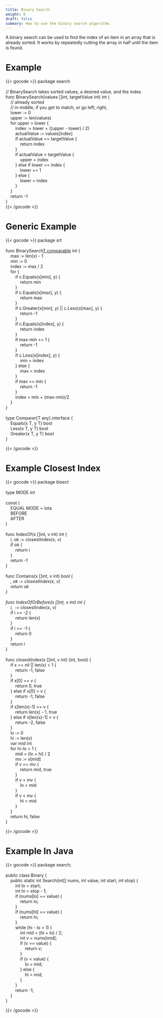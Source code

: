 ```yaml
---
title: Binary Search
weight: 9
draft: false
summary: How to use the binary search algorithm.
---
```


A binary search can be used to find the index of an item in an array that is
already sorted.  It works by repeatedly cutting the array in half until
the item is found.

# Example

{{< gocode >}}
<span class="golang-top-level-keyword">package</span>&nbsp;search<br>
<br>
<span class="golang-comment">//&nbsp;BinarySearch&nbsp;takes&nbsp;sorted&nbsp;values,&nbsp;a&nbsp;desired&nbsp;value,&nbsp;and&nbsp;the&nbsp;index.</span><br>
<span class="golang-top-level-keyword">func</span>&nbsp;BinarySearch(values&nbsp;[]<span class="golang-variable-type">int</span>,&nbsp;targetValue&nbsp;<span class="golang-variable-type">int</span>)&nbsp;<span class="golang-variable-type">int</span>&nbsp;{<br>
<span class="golang-comment">&nbsp;&nbsp;&nbsp;&nbsp;//&nbsp;already&nbsp;sorted</span><br>
<span class="golang-comment">&nbsp;&nbsp;&nbsp;&nbsp;//&nbsp;in&nbsp;middle,&nbsp;if&nbsp;you&nbsp;get&nbsp;to&nbsp;match,&nbsp;or&nbsp;go&nbsp;left,&nbsp;right,</span><br>
&nbsp;&nbsp;&nbsp;&nbsp;<span class="golang-variable">lower</span>&nbsp;:=&nbsp;0<br>
&nbsp;&nbsp;&nbsp;&nbsp;<span class="golang-variable">upper</span>&nbsp;:=&nbsp;len(values)<br>
&nbsp;&nbsp;&nbsp;&nbsp;<span class="golang-control-keyword">for</span>&nbsp;upper&nbsp;>&nbsp;lower&nbsp;{<br>
&nbsp;&nbsp;&nbsp;&nbsp;&nbsp;&nbsp;&nbsp;&nbsp;<span class="golang-variable">index</span>&nbsp;:=&nbsp;lower&nbsp;+&nbsp;((upper&nbsp;-&nbsp;lower)&nbsp;/&nbsp;2)<br>
&nbsp;&nbsp;&nbsp;&nbsp;&nbsp;&nbsp;&nbsp;&nbsp;<span class="golang-variable">actualValue</span>&nbsp;:=&nbsp;values[index]<br>
&nbsp;&nbsp;&nbsp;&nbsp;&nbsp;&nbsp;&nbsp;&nbsp;<span class="golang-control-keyword">if</span>&nbsp;actualValue&nbsp;==&nbsp;targetValue&nbsp;{<br>
&nbsp;&nbsp;&nbsp;&nbsp;&nbsp;&nbsp;&nbsp;&nbsp;&nbsp;&nbsp;&nbsp;&nbsp;<span class="golang-control-keyword">return</span>&nbsp;index<br>
&nbsp;&nbsp;&nbsp;&nbsp;&nbsp;&nbsp;&nbsp;&nbsp;}<br>
&nbsp;&nbsp;&nbsp;&nbsp;&nbsp;&nbsp;&nbsp;&nbsp;<span class="golang-control-keyword">if</span>&nbsp;actualValue&nbsp;>&nbsp;targetValue&nbsp;{<br>
&nbsp;&nbsp;&nbsp;&nbsp;&nbsp;&nbsp;&nbsp;&nbsp;&nbsp;&nbsp;&nbsp;&nbsp;<span class="golang-variable">upper</span>&nbsp;=&nbsp;index<br>
&nbsp;&nbsp;&nbsp;&nbsp;&nbsp;&nbsp;&nbsp;&nbsp;}&nbsp;<span class="golang-control-keyword">else</span>&nbsp;<span class="golang-control-keyword">if</span>&nbsp;lower&nbsp;==&nbsp;index&nbsp;{<br>
&nbsp;&nbsp;&nbsp;&nbsp;&nbsp;&nbsp;&nbsp;&nbsp;&nbsp;&nbsp;&nbsp;&nbsp;lower&nbsp;+=&nbsp;1<br>
&nbsp;&nbsp;&nbsp;&nbsp;&nbsp;&nbsp;&nbsp;&nbsp;}&nbsp;<span class="golang-control-keyword">else</span>&nbsp;{<br>
&nbsp;&nbsp;&nbsp;&nbsp;&nbsp;&nbsp;&nbsp;&nbsp;&nbsp;&nbsp;&nbsp;&nbsp;<span class="golang-variable">lower</span>&nbsp;=&nbsp;index<br>
&nbsp;&nbsp;&nbsp;&nbsp;&nbsp;&nbsp;&nbsp;&nbsp;}<br>
&nbsp;&nbsp;&nbsp;&nbsp;}<br>
&nbsp;&nbsp;&nbsp;&nbsp;<span class="golang-control-keyword">return</span>&nbsp;-1<br>
}<br>
{{< /gocode >}}

# Generic Example

{{< gocode >}}
<span class="golang-top-level-keyword">package</span>&nbsp;srt<br>
<br>
<span class="golang-top-level-keyword">func</span>&nbsp;BinarySearch[T&nbsp;comparable](x&nbsp;[]T,&nbsp;y&nbsp;T,&nbsp;c&nbsp;Comparer[T])&nbsp;<span class="golang-variable-type">int</span>&nbsp;{<br>
&nbsp;&nbsp;&nbsp;&nbsp;<span class="golang-variable">max</span>&nbsp;:=&nbsp;len(x)&nbsp;-&nbsp;1<br>
&nbsp;&nbsp;&nbsp;&nbsp;<span class="golang-variable">min</span>&nbsp;:=&nbsp;0<br>
&nbsp;&nbsp;&nbsp;&nbsp;<span class="golang-variable">index</span>&nbsp;:=&nbsp;max&nbsp;/&nbsp;2<br>
&nbsp;&nbsp;&nbsp;&nbsp;<span class="golang-control-keyword">for</span>&nbsp;{<br>
&nbsp;&nbsp;&nbsp;&nbsp;&nbsp;&nbsp;&nbsp;&nbsp;<span class="golang-control-keyword">if</span>&nbsp;c.Equals(x[min],&nbsp;y)&nbsp;{<br>
&nbsp;&nbsp;&nbsp;&nbsp;&nbsp;&nbsp;&nbsp;&nbsp;&nbsp;&nbsp;&nbsp;&nbsp;<span class="golang-control-keyword">return</span>&nbsp;min<br>
&nbsp;&nbsp;&nbsp;&nbsp;&nbsp;&nbsp;&nbsp;&nbsp;}<br>
&nbsp;&nbsp;&nbsp;&nbsp;&nbsp;&nbsp;&nbsp;&nbsp;<span class="golang-control-keyword">if</span>&nbsp;c.Equals(x[max],&nbsp;y)&nbsp;{<br>
&nbsp;&nbsp;&nbsp;&nbsp;&nbsp;&nbsp;&nbsp;&nbsp;&nbsp;&nbsp;&nbsp;&nbsp;<span class="golang-control-keyword">return</span>&nbsp;max<br>
&nbsp;&nbsp;&nbsp;&nbsp;&nbsp;&nbsp;&nbsp;&nbsp;}<br>
&nbsp;&nbsp;&nbsp;&nbsp;&nbsp;&nbsp;&nbsp;&nbsp;<span class="golang-control-keyword">if</span>&nbsp;c.Greater(x[min],&nbsp;y)&nbsp;||&nbsp;c.Less(x[max],&nbsp;y)&nbsp;{<br>
&nbsp;&nbsp;&nbsp;&nbsp;&nbsp;&nbsp;&nbsp;&nbsp;&nbsp;&nbsp;&nbsp;&nbsp;<span class="golang-control-keyword">return</span>&nbsp;-1<br>
&nbsp;&nbsp;&nbsp;&nbsp;&nbsp;&nbsp;&nbsp;&nbsp;}<br>
&nbsp;&nbsp;&nbsp;&nbsp;&nbsp;&nbsp;&nbsp;&nbsp;<span class="golang-control-keyword">if</span>&nbsp;c.Equals(x[index],&nbsp;y)&nbsp;{<br>
&nbsp;&nbsp;&nbsp;&nbsp;&nbsp;&nbsp;&nbsp;&nbsp;&nbsp;&nbsp;&nbsp;&nbsp;<span class="golang-control-keyword">return</span>&nbsp;index<br>
&nbsp;&nbsp;&nbsp;&nbsp;&nbsp;&nbsp;&nbsp;&nbsp;}<br>
&nbsp;&nbsp;&nbsp;&nbsp;&nbsp;&nbsp;&nbsp;&nbsp;<span class="golang-control-keyword">if</span>&nbsp;max-min&nbsp;<=&nbsp;1&nbsp;{<br>
&nbsp;&nbsp;&nbsp;&nbsp;&nbsp;&nbsp;&nbsp;&nbsp;&nbsp;&nbsp;&nbsp;&nbsp;<span class="golang-control-keyword">return</span>&nbsp;-1<br>
&nbsp;&nbsp;&nbsp;&nbsp;&nbsp;&nbsp;&nbsp;&nbsp;}<br>
&nbsp;&nbsp;&nbsp;&nbsp;&nbsp;&nbsp;&nbsp;&nbsp;<span class="golang-control-keyword">if</span>&nbsp;c.Less(x[index],&nbsp;y)&nbsp;{<br>
&nbsp;&nbsp;&nbsp;&nbsp;&nbsp;&nbsp;&nbsp;&nbsp;&nbsp;&nbsp;&nbsp;&nbsp;<span class="golang-variable">min</span>&nbsp;=&nbsp;index<br>
&nbsp;&nbsp;&nbsp;&nbsp;&nbsp;&nbsp;&nbsp;&nbsp;}&nbsp;<span class="golang-control-keyword">else</span>&nbsp;{<br>
&nbsp;&nbsp;&nbsp;&nbsp;&nbsp;&nbsp;&nbsp;&nbsp;&nbsp;&nbsp;&nbsp;&nbsp;<span class="golang-variable">max</span>&nbsp;=&nbsp;index<br>
&nbsp;&nbsp;&nbsp;&nbsp;&nbsp;&nbsp;&nbsp;&nbsp;}<br>
&nbsp;&nbsp;&nbsp;&nbsp;&nbsp;&nbsp;&nbsp;&nbsp;<span class="golang-control-keyword">if</span>&nbsp;max&nbsp;==&nbsp;min&nbsp;{<br>
&nbsp;&nbsp;&nbsp;&nbsp;&nbsp;&nbsp;&nbsp;&nbsp;&nbsp;&nbsp;&nbsp;&nbsp;<span class="golang-control-keyword">return</span>&nbsp;-1<br>
&nbsp;&nbsp;&nbsp;&nbsp;&nbsp;&nbsp;&nbsp;&nbsp;}<br>
&nbsp;&nbsp;&nbsp;&nbsp;&nbsp;&nbsp;&nbsp;&nbsp;<span class="golang-variable">index</span>&nbsp;=&nbsp;min&nbsp;+&nbsp;(max-min)/2<br>
&nbsp;&nbsp;&nbsp;&nbsp;}<br>
}<br>
<br>
<span class="golang-control-keyword">type</span>&nbsp;Comparer[T&nbsp;any]&nbsp;<span class="golang-control-keyword">interface</span>&nbsp;{<br>
&nbsp;&nbsp;&nbsp;&nbsp;Equals(x&nbsp;T,&nbsp;y&nbsp;T)&nbsp;<span class="golang-variable-type">bool</span><br>
&nbsp;&nbsp;&nbsp;&nbsp;Less(x&nbsp;T,&nbsp;y&nbsp;T)&nbsp;<span class="golang-variable-type">bool</span><br>
&nbsp;&nbsp;&nbsp;&nbsp;Greater(x&nbsp;T,&nbsp;y&nbsp;T)&nbsp;<span class="golang-variable-type">bool</span><br>
}<br>

{{< /gocode >}}

# Example Closest Index

{{< gocode >}}
<span class="golang-top-level-keyword">package</span>&nbsp;bisect<br>
<br>
<span class="golang-control-keyword">type</span>&nbsp;MODE&nbsp;<span class="golang-variable-type">int</span><br>
<br>
<span class="golang-control-keyword">const</span>&nbsp;(<br>
&nbsp;&nbsp;&nbsp;&nbsp;EQUAL&nbsp;<span class="golang-variable">MODE</span>&nbsp;=&nbsp;iota<br>
&nbsp;&nbsp;&nbsp;&nbsp;BEFORE<br>
&nbsp;&nbsp;&nbsp;&nbsp;AFTER<br>
)<br>
<br>
<span class="golang-top-level-keyword">func</span>&nbsp;IndexOf(x&nbsp;[]<span class="golang-variable-type">int</span>,&nbsp;v&nbsp;<span class="golang-variable-type">int</span>)&nbsp;<span class="golang-variable-type">int</span>&nbsp;{<br>
&nbsp;&nbsp;&nbsp;&nbsp;i,&nbsp;<span class="golang-variable">ok</span>&nbsp;:=&nbsp;closestIndex(x,&nbsp;v)<br>
&nbsp;&nbsp;&nbsp;&nbsp;<span class="golang-control-keyword">if</span>&nbsp;ok&nbsp;{<br>
&nbsp;&nbsp;&nbsp;&nbsp;&nbsp;&nbsp;&nbsp;&nbsp;<span class="golang-control-keyword">return</span>&nbsp;i<br>
&nbsp;&nbsp;&nbsp;&nbsp;}<br>
&nbsp;&nbsp;&nbsp;&nbsp;<span class="golang-control-keyword">return</span>&nbsp;-1<br>
}<br>
<br>
<span class="golang-top-level-keyword">func</span>&nbsp;Contains(x&nbsp;[]<span class="golang-variable-type">int</span>,&nbsp;v&nbsp;<span class="golang-variable-type">int</span>)&nbsp;<span class="golang-variable-type">bool</span>&nbsp;{<br>
&nbsp;&nbsp;&nbsp;&nbsp;_,&nbsp;<span class="golang-variable">ok</span>&nbsp;:=&nbsp;closestIndex(x,&nbsp;v)<br>
&nbsp;&nbsp;&nbsp;&nbsp;<span class="golang-control-keyword">return</span>&nbsp;ok<br>
}<br>
<br>
<span class="golang-top-level-keyword">func</span>&nbsp;IndexOfOrBefore(x&nbsp;[]<span class="golang-variable-type">int</span>,&nbsp;v&nbsp;<span class="golang-variable-type">int</span>)&nbsp;<span class="golang-variable-type">int</span>&nbsp;{<br>
&nbsp;&nbsp;&nbsp;&nbsp;i,&nbsp;<span class="golang-variable">_</span>&nbsp;:=&nbsp;closestIndex(x,&nbsp;v)<br>
&nbsp;&nbsp;&nbsp;&nbsp;<span class="golang-control-keyword">if</span>&nbsp;i&nbsp;==&nbsp;-2&nbsp;{<br>
&nbsp;&nbsp;&nbsp;&nbsp;&nbsp;&nbsp;&nbsp;&nbsp;<span class="golang-control-keyword">return</span>&nbsp;len(x)<br>
&nbsp;&nbsp;&nbsp;&nbsp;}<br>
&nbsp;&nbsp;&nbsp;&nbsp;<span class="golang-control-keyword">if</span>&nbsp;i&nbsp;==&nbsp;-1&nbsp;{<br>
&nbsp;&nbsp;&nbsp;&nbsp;&nbsp;&nbsp;&nbsp;&nbsp;<span class="golang-control-keyword">return</span>&nbsp;0<br>
&nbsp;&nbsp;&nbsp;&nbsp;}<br>
&nbsp;&nbsp;&nbsp;&nbsp;<span class="golang-control-keyword">return</span>&nbsp;i<br>
}<br>
<br>
<span class="golang-top-level-keyword">func</span>&nbsp;closestIndex(x&nbsp;[]<span class="golang-variable-type">int</span>,&nbsp;v&nbsp;<span class="golang-variable-type">int</span>)&nbsp;(<span class="golang-variable-type">int</span>,&nbsp;<span class="golang-variable-type">bool</span>)&nbsp;{<br>
&nbsp;&nbsp;&nbsp;&nbsp;<span class="golang-control-keyword">if</span>&nbsp;x&nbsp;==&nbsp;nil&nbsp;||&nbsp;len(x)&nbsp;<&nbsp;1&nbsp;{<br>
&nbsp;&nbsp;&nbsp;&nbsp;&nbsp;&nbsp;&nbsp;&nbsp;<span class="golang-control-keyword">return</span>&nbsp;-1,&nbsp;false<br>
&nbsp;&nbsp;&nbsp;&nbsp;}<br>
&nbsp;&nbsp;&nbsp;&nbsp;<span class="golang-control-keyword">if</span>&nbsp;x[0]&nbsp;==&nbsp;v&nbsp;{<br>
&nbsp;&nbsp;&nbsp;&nbsp;&nbsp;&nbsp;&nbsp;&nbsp;<span class="golang-control-keyword">return</span>&nbsp;0,&nbsp;true<br>
&nbsp;&nbsp;&nbsp;&nbsp;}&nbsp;<span class="golang-control-keyword">else</span>&nbsp;<span class="golang-control-keyword">if</span>&nbsp;x[0]&nbsp;>&nbsp;v&nbsp;{<br>
&nbsp;&nbsp;&nbsp;&nbsp;&nbsp;&nbsp;&nbsp;&nbsp;<span class="golang-control-keyword">return</span>&nbsp;-1,&nbsp;false<br>
&nbsp;&nbsp;&nbsp;&nbsp;}<br>
&nbsp;&nbsp;&nbsp;&nbsp;<span class="golang-control-keyword">if</span>&nbsp;x[len(x)-1]&nbsp;==&nbsp;v&nbsp;{<br>
&nbsp;&nbsp;&nbsp;&nbsp;&nbsp;&nbsp;&nbsp;&nbsp;<span class="golang-control-keyword">return</span>&nbsp;len(x)&nbsp;-&nbsp;1,&nbsp;true<br>
&nbsp;&nbsp;&nbsp;&nbsp;}&nbsp;<span class="golang-control-keyword">else</span>&nbsp;<span class="golang-control-keyword">if</span>&nbsp;x[len(x)-1]&nbsp;<&nbsp;v&nbsp;{<br>
&nbsp;&nbsp;&nbsp;&nbsp;&nbsp;&nbsp;&nbsp;&nbsp;<span class="golang-control-keyword">return</span>&nbsp;-2,&nbsp;false<br>
&nbsp;&nbsp;&nbsp;&nbsp;}<br>
&nbsp;&nbsp;&nbsp;&nbsp;<span class="golang-variable">lo</span>&nbsp;:=&nbsp;0<br>
&nbsp;&nbsp;&nbsp;&nbsp;<span class="golang-variable">hi</span>&nbsp;:=&nbsp;len(x)<br>
&nbsp;&nbsp;&nbsp;&nbsp;<span class="golang-control-keyword">var</span>&nbsp;mid&nbsp;<span class="golang-variable-type">int</span><br>
&nbsp;&nbsp;&nbsp;&nbsp;<span class="golang-control-keyword">for</span>&nbsp;hi-lo&nbsp;>&nbsp;1&nbsp;{<br>
&nbsp;&nbsp;&nbsp;&nbsp;&nbsp;&nbsp;&nbsp;&nbsp;<span class="golang-variable">mid</span>&nbsp;=&nbsp;(lo&nbsp;+&nbsp;hi)&nbsp;/&nbsp;2<br>
&nbsp;&nbsp;&nbsp;&nbsp;&nbsp;&nbsp;&nbsp;&nbsp;<span class="golang-variable">mv</span>&nbsp;:=&nbsp;x[mid]<br>
&nbsp;&nbsp;&nbsp;&nbsp;&nbsp;&nbsp;&nbsp;&nbsp;<span class="golang-control-keyword">if</span>&nbsp;v&nbsp;==&nbsp;mv&nbsp;{<br>
&nbsp;&nbsp;&nbsp;&nbsp;&nbsp;&nbsp;&nbsp;&nbsp;&nbsp;&nbsp;&nbsp;&nbsp;<span class="golang-control-keyword">return</span>&nbsp;mid,&nbsp;true<br>
&nbsp;&nbsp;&nbsp;&nbsp;&nbsp;&nbsp;&nbsp;&nbsp;}<br>
&nbsp;&nbsp;&nbsp;&nbsp;&nbsp;&nbsp;&nbsp;&nbsp;<span class="golang-control-keyword">if</span>&nbsp;v&nbsp;>&nbsp;mv&nbsp;{<br>
&nbsp;&nbsp;&nbsp;&nbsp;&nbsp;&nbsp;&nbsp;&nbsp;&nbsp;&nbsp;&nbsp;&nbsp;<span class="golang-variable">lo</span>&nbsp;=&nbsp;mid<br>
&nbsp;&nbsp;&nbsp;&nbsp;&nbsp;&nbsp;&nbsp;&nbsp;}<br>
&nbsp;&nbsp;&nbsp;&nbsp;&nbsp;&nbsp;&nbsp;&nbsp;<span class="golang-control-keyword">if</span>&nbsp;v&nbsp;<&nbsp;mv&nbsp;{<br>
&nbsp;&nbsp;&nbsp;&nbsp;&nbsp;&nbsp;&nbsp;&nbsp;&nbsp;&nbsp;&nbsp;&nbsp;<span class="golang-variable">hi</span>&nbsp;=&nbsp;mid<br>
&nbsp;&nbsp;&nbsp;&nbsp;&nbsp;&nbsp;&nbsp;&nbsp;}<br>
&nbsp;&nbsp;&nbsp;&nbsp;}<br>
&nbsp;&nbsp;&nbsp;&nbsp;<span class="golang-control-keyword">return</span>&nbsp;hi,&nbsp;false<br>
}<br>


{{< /gocode >}}

# Example In Java

{{< gocode >}}
<span class="golang-top-level-keyword">package</span>&nbsp;search;<br>
<br>
public&nbsp;class&nbsp;Binary&nbsp;{<br>
&nbsp;&nbsp;&nbsp;&nbsp;public&nbsp;static&nbsp;<span class="golang-variable-type">int</span>&nbsp;Search(<span class="golang-variable-type">int</span>[]&nbsp;nums,&nbsp;<span class="golang-variable-type">int</span>&nbsp;value,&nbsp;<span class="golang-variable-type">int</span>&nbsp;start,&nbsp;<span class="golang-variable-type">int</span>&nbsp;stop)&nbsp;{<br>
&nbsp;&nbsp;&nbsp;&nbsp;&nbsp;&nbsp;&nbsp;&nbsp;<span class="golang-variable-type">int</span>&nbsp;<span class="golang-variable">lo</span>&nbsp;=&nbsp;start;<br>
&nbsp;&nbsp;&nbsp;&nbsp;&nbsp;&nbsp;&nbsp;&nbsp;<span class="golang-variable-type">int</span>&nbsp;<span class="golang-variable">hi</span>&nbsp;=&nbsp;stop&nbsp;-&nbsp;1;<br>
&nbsp;&nbsp;&nbsp;&nbsp;&nbsp;&nbsp;&nbsp;&nbsp;<span class="golang-control-keyword">if</span>&nbsp;(nums[lo]&nbsp;==&nbsp;value)&nbsp;{<br>
&nbsp;&nbsp;&nbsp;&nbsp;&nbsp;&nbsp;&nbsp;&nbsp;&nbsp;&nbsp;&nbsp;&nbsp;<span class="golang-control-keyword">return</span>&nbsp;lo;<br>
&nbsp;&nbsp;&nbsp;&nbsp;&nbsp;&nbsp;&nbsp;&nbsp;}<br>
&nbsp;&nbsp;&nbsp;&nbsp;&nbsp;&nbsp;&nbsp;&nbsp;<span class="golang-control-keyword">if</span>&nbsp;(nums[hi]&nbsp;==&nbsp;value)&nbsp;{<br>
&nbsp;&nbsp;&nbsp;&nbsp;&nbsp;&nbsp;&nbsp;&nbsp;&nbsp;&nbsp;&nbsp;&nbsp;<span class="golang-control-keyword">return</span>&nbsp;hi;<br>
&nbsp;&nbsp;&nbsp;&nbsp;&nbsp;&nbsp;&nbsp;&nbsp;}<br>
&nbsp;&nbsp;&nbsp;&nbsp;&nbsp;&nbsp;&nbsp;&nbsp;while&nbsp;(hi&nbsp;-&nbsp;lo&nbsp;>&nbsp;1)&nbsp;{<br>
&nbsp;&nbsp;&nbsp;&nbsp;&nbsp;&nbsp;&nbsp;&nbsp;&nbsp;&nbsp;&nbsp;&nbsp;<span class="golang-variable-type">int</span>&nbsp;<span class="golang-variable">mid</span>&nbsp;=&nbsp;(hi&nbsp;+&nbsp;lo)&nbsp;/&nbsp;2;<br>
&nbsp;&nbsp;&nbsp;&nbsp;&nbsp;&nbsp;&nbsp;&nbsp;&nbsp;&nbsp;&nbsp;&nbsp;<span class="golang-variable-type">int</span>&nbsp;<span class="golang-variable">v</span>&nbsp;=&nbsp;nums[mid];<br>
&nbsp;&nbsp;&nbsp;&nbsp;&nbsp;&nbsp;&nbsp;&nbsp;&nbsp;&nbsp;&nbsp;&nbsp;<span class="golang-control-keyword">if</span>&nbsp;(v&nbsp;==&nbsp;value)&nbsp;{<br>
&nbsp;&nbsp;&nbsp;&nbsp;&nbsp;&nbsp;&nbsp;&nbsp;&nbsp;&nbsp;&nbsp;&nbsp;&nbsp;&nbsp;&nbsp;&nbsp;<span class="golang-control-keyword">return</span>&nbsp;v;<br>
&nbsp;&nbsp;&nbsp;&nbsp;&nbsp;&nbsp;&nbsp;&nbsp;&nbsp;&nbsp;&nbsp;&nbsp;}<br>
&nbsp;&nbsp;&nbsp;&nbsp;&nbsp;&nbsp;&nbsp;&nbsp;&nbsp;&nbsp;&nbsp;&nbsp;<span class="golang-control-keyword">if</span>&nbsp;(v&nbsp;<&nbsp;value)&nbsp;{<br>
&nbsp;&nbsp;&nbsp;&nbsp;&nbsp;&nbsp;&nbsp;&nbsp;&nbsp;&nbsp;&nbsp;&nbsp;&nbsp;&nbsp;&nbsp;&nbsp;<span class="golang-variable">lo</span>&nbsp;=&nbsp;mid;<br>
&nbsp;&nbsp;&nbsp;&nbsp;&nbsp;&nbsp;&nbsp;&nbsp;&nbsp;&nbsp;&nbsp;&nbsp;}&nbsp;<span class="golang-control-keyword">else</span>&nbsp;{<br>
&nbsp;&nbsp;&nbsp;&nbsp;&nbsp;&nbsp;&nbsp;&nbsp;&nbsp;&nbsp;&nbsp;&nbsp;&nbsp;&nbsp;&nbsp;&nbsp;<span class="golang-variable">hi</span>&nbsp;=&nbsp;mid;<br>
&nbsp;&nbsp;&nbsp;&nbsp;&nbsp;&nbsp;&nbsp;&nbsp;&nbsp;&nbsp;&nbsp;&nbsp;}<br>
&nbsp;&nbsp;&nbsp;&nbsp;&nbsp;&nbsp;&nbsp;&nbsp;}<br>
&nbsp;&nbsp;&nbsp;&nbsp;&nbsp;&nbsp;&nbsp;&nbsp;<span class="golang-control-keyword">return</span>&nbsp;-1;<br>
&nbsp;&nbsp;&nbsp;&nbsp;}<br>
}<br>

{{< /gocode >}}